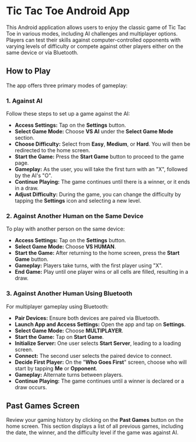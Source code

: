 # Tic Tac Toe Android App

This Android application allows users to enjoy the classic game of Tic Tac Toe in various modes, including AI challenges and multiplayer options. Players can test their skills against computer-controlled opponents with varying levels of difficulty or compete against other players either on the same device or via Bluetooth.

## How to Play

The app offers three primary modes of gameplay:

### 1. Against AI

Follow these steps to set up a game against the AI:

- **Access Settings:** Tap on the **Settings** button.
- **Select Game Mode:** Choose **VS AI** under the **Select Game Mode** section.
- **Choose Difficulty:** Select from **Easy**, **Medium**, or **Hard**. You will then be redirected to the home screen.
- **Start the Game:** Press the **Start Game** button to proceed to the game page.
- **Gameplay:** As the user, you will take the first turn with an "X", followed by the AI's "O".
- **Continue Playing:** The game continues until there is a winner, or it ends in a draw.
- **Adjust Difficulty:** During the game, you can change the difficulty by tapping the **Settings** icon and selecting a new level.

### 2. Against Another Human on the Same Device

To play with another person on the same device:

- **Access Settings:** Tap on the **Settings** button.
- **Select Game Mode:** Choose **VS HUMAN**.
- **Start the Game:** After returning to the home screen, press the **Start Game** button.
- **Gameplay:** Players take turns, with the first player using "X".
- **End Game:** Play until one player wins or all cells are filled, resulting in a draw.

### 3. Against Another Human Using Bluetooth

For multiplayer gameplay using Bluetooth:

- **Pair Devices:** Ensure both devices are paired via Bluetooth.
- **Launch App and Access Settings:** Open the app and tap on **Settings**.
- **Select Game Mode:** Choose **MULTIPLAYER**.
- **Start the Game:** Tap on **Start Game**.
- **Initialize Server:** One user selects **Start Server**, leading to a loading screen.
- **Connect:** The second user selects the paired device to connect.
- **Decide First Player:** On the "**Who Goes First**" screen, choose who will start by tapping **Me** or **Opponent**.
- **Gameplay:** Alternate turns between players.
- **Continue Playing:** The game continues until a winner is declared or a draw occurs.

## Past Games Screen

Review your gaming history by clicking on the **Past Games** button on the home screen. This section displays a list of all previous games, including the date, the winner, and the difficulty level if the game was against AI.
